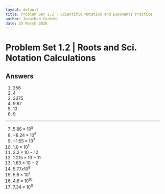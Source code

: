 ```yaml
---
layout: default
title: Problem Set 1.2 | Scientific Notation and Exponents Practice
author: Jonathan Corbett
date: 25 March 2026
---
```



# Problem Set 1.2 | Roots and Sci. Notation Calculations

## Answers

1.  256
2.  4
3.  3375
4.  9.87
5.  13
6.  9
 
---

7.  $5.86×10^5$
2.  $−8.24×10^5$
3.  $−1.55×10^7$
4.  $1.0×10^1$
5.  $2.2×10-12$
6.  $1.215×10-11$
7.  $1.63×10-2$
8.  $5.77x10^8$
9.  $5.8×10^1$
10. $4.6×10^10$ 
11. $7.34×10^6$ 